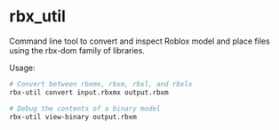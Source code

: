 # rbx_util
Command line tool to convert and inspect Roblox model and place files using the rbx-dom family of libraries.

Usage:

```bash
# Convert between rbxmx, rbxm, rbxl, and rbxlx
rbx-util convert input.rbxmx output.rbxm

# Debug the contents of a binary model
rbx-util view-binary output.rbxm
```